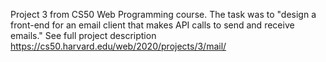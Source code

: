 Project 3 from CS50 Web Programming course. The task was to "design a front-end for an email client that makes API calls to send and receive emails." See full project description https://cs50.harvard.edu/web/2020/projects/3/mail/
